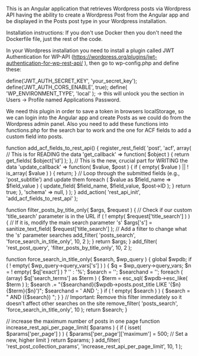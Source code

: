 This is an Angular application that retrieves Wordpress posts via Wordpress API having the ability to create a Wordpress Post from the Angular app and be displayed in the Posts post type in your Wordpress installation.

Installation instructions:
If you don't use Docker then you don't need the Dockerfile file, just the rest of the code.

In your Wordpress installation you need to install a plugin called JWT Authentication for WP-API (https://wordpress.org/plugins/jwt-authentication-for-wp-rest-api/ ), then go to wp-config.php and define these:

define('JWT_AUTH_SECRET_KEY', 'your_secret_key');
define('JWT_AUTH_CORS_ENABLE', true);
define( 'WP_ENVIRONMENT_TYPE', 'local' ); -> this will unlock you the section in Users -> Profile named Applications Password.

We need this plugin in order to save a token in browsers localStorage, so we can login into the Angular app and create Posts as we could do from the Wordpress admin panel.
Also you need to add these functions into functions.php for the search bar to work and the one for ACF fields to add a custom field into posts.

function add_acf_fields_to_rest_api() {
    register_rest_field( 'post', 'acf', array(
        // This is for READING the data
        'get_callback' => function( $object ) {
            return get_fields( $object['id'] );
        },
        // This is the new, crucial part for WRITING the data
        'update_callback' => function( $value, $post ) {
            if ( empty( $value ) || ! is_array( $value ) ) {
                return;
            }
            // Loop through the submitted fields (e.g., 'post_subtitle') and update them
            foreach ( $value as $field_name => $field_value ) {
                update_field( $field_name, $field_value, $post->ID );
            }
            return true;
        },
        'schema' => null,
    ) );
}
add_action( 'rest_api_init', 'add_acf_fields_to_rest_api' );


function filter_posts_by_title_only( $args, $request ) {
    // Check if our custom 'title_search' parameter is in the URL
    if ( ! empty( $request['title_search'] ) ) {
        // If it is, modify the main search parameter 's'
        $args['s'] = sanitize_text_field( $request['title_search'] );
        // Add a filter to change what the 's' parameter searches
        add_filter( 'posts_search', 'force_search_in_title_only', 10, 2 );
    }
    return $args;
}
add_filter( 'rest_post_query', 'filter_posts_by_title_only', 10, 2 );

function force_search_in_title_only( $search, $wp_query ) {
    global $wpdb;
    if ( ! empty( $wp_query->query_vars['s'] ) ) {
        $q = $wp_query->query_vars;
        $n = ! empty( $q['exact'] ) ? '' : '%';
        $search = '';
        $searchand = '';
        foreach ( (array) $q['search_terms'] as $term ) {
            $term = esc_sql( $wpdb->esc_like( $term ) );
            $search .= "{$searchand}($wpdb->posts.post_title LIKE '{$n}{$term}{$n}')";
            $searchand = ' AND ';
        }
        if ( ! empty( $search ) ) {
            $search = " AND ({$search}) ";
        }
    }
    // Important: Remove this filter immediately so it doesn't affect other searches on the site
    remove_filter( 'posts_search', 'force_search_in_title_only', 10 );
    return $search;
}

// increase the maximum number of posts in one page
function increase_rest_api_per_page_limit( $params ) {
    if ( isset( $params['per_page'] ) ) {
        $params['per_page']['maximum'] = 500; // Set a new, higher limit
    }
    return $params;
}
add_filter( 'rest_post_collection_params', 'increase_rest_api_per_page_limit', 10, 1 );
